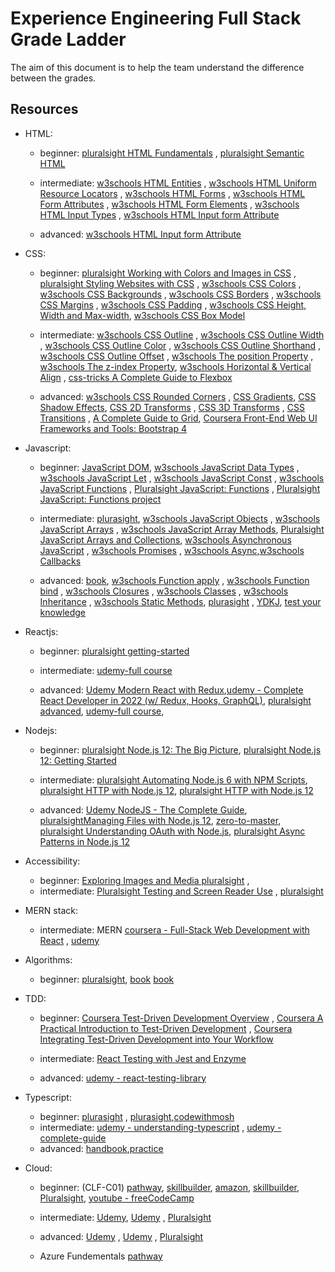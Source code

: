 # Experience Engineering Full Stack Grade Ladder

The aim of this document is to help the team understand the difference between the grades.

## Resources
- HTML:
    - beginner: [pluralsight HTML Fundamentals](https://app.pluralsight.com/library/courses/html-fundamentals/table-of-contents) , [pluralsight Semantic HTML](https://app.pluralsight.com/library/courses/semantic-html-2329/table-of-contents)

    - intermediate:  [w3schools HTML Entities](https://www.w3schools.com/html/html_entities.asp) , [w3schools HTML Uniform Resource Locators](https://www.w3schools.com/html/html_urlencode.asp) , [w3schools HTML Forms](https://www.w3schools.com/html/html_forms.asp) , [w3schools HTML Form Attributes](https://www.w3schools.com/html/html_forms_attributes.asp) , [w3schools HTML Form Elements](https://www.w3schools.com/html/html_form_elements.asp) , [w3schools HTML Input Types](https://www.w3schools.com/html/html_form_input_types.asp) , [w3schools HTML Input form Attribute](https://www.w3schools.com/html/html_form_attributes_form.asp)

    - advanced: [w3schools HTML Input form Attribute](https://www.w3schools.com/html/html_form_attributes_form.asp)

- CSS:
    - beginner: [pluralsight Working with Colors and Images in CSS](https://app.pluralsight.com/library/courses/working-colors-images-css/table-of-contents) , [pluralsight Styling Websites with CSS](https://app.pluralsight.com/library/courses/styling-websites-css/table-of-contents) , [w3schools CSS Colors](https://www.w3schools.com/css/css_colors.asp) , [w3schools CSS Backgrounds](https://www.w3schools.com/css/css_background.asp) , [w3schools CSS Borders](https://www.w3schools.com/css/css_border.asp) , [w3schools CSS Margins](https://www.w3schools.com/css/css_margin.asp) , [w3schools CSS Padding](https://www.w3schools.com/css/css_padding.asp) , [w3schools CSS Height, Width and Max-width](https://www.w3schools.com/css/css_dimension.asp), [w3schools CSS Box Model](https://www.w3schools.com/css/css_boxmodel.asp)

    - intermediate: [w3schools CSS Outline](https://www.w3schools.com/css/css_outline.asp) , [w3schools CSS Outline Width](https://www.w3schools.com/css/css_outline_width.asp) , [w3schools CSS Outline Color](https://www.w3schools.com/css/css_outline_color.asp) , [w3schools CSS Outline Shorthand](https://www.w3schools.com/css/css_outline_shorthand.asp) , [w3schools CSS Outline Offset](https://www.w3schools.com/css/css_outline_offset.asp) , [w3schools The position Property](https://www.w3schools.com/css/css_positioning.asp) , [w3schools The z-index Property](https://www.w3schools.com/css/css_z-index.asp), [w3schools Horizontal & Vertical Align](https://www.w3schools.com/css/css_align.asp) , [css-tricks A Complete Guide to Flexbox](https://css-tricks.com/snippets/css/a-guide-to-flexbox/)
    
    - advanced: [w3schools CSS Rounded Corners](https://www.w3schools.com/css/css3_borders.asp) , [CSS Gradients](https://www.w3schools.com/css/css3_gradients.asp), [CSS Shadow Effects](https://www.w3schools.com/css/css3_shadows.asp), [CSS 2D Transforms](https://www.w3schools.com/css/css3_2dtransforms.asp) , [CSS 3D Transforms](https://www.w3schools.com/css/css3_3dtransforms.asp) , [CSS Transitions](https://www.w3schools.com/css/css3_transitions.asp) , [A Complete Guide to Grid](https://css-tricks.com/snippets/css/complete-guide-grid/), [Coursera Front-End Web UI Frameworks and Tools: Bootstrap 4](https://www.coursera.org/learn/bootstrap-4/home/welcome)

- Javascript:
    - beginner: [JavaScript DOM](https://www.javascripttutorial.net/javascript-dom/),  [w3schools JavaScript Data Types](https://www.w3schools.com/js/js_datatypes.asp) , [w3schools JavaScript Let](https://www.w3schools.com/js/js_let.asp) , [w3schools JavaScript Const](https://www.w3schools.com/js/js_const.asp) , [w3schools JavaScript Functions](https://www.w3schools.com/js/js_functions.asp) , [Pluralsight JavaScript: Functions](https://app.pluralsight.com/library/courses/javascript-functions/table-of-contents) , 
    [Pluralsight JavaScript: Functions project](https://app.pluralsight.com/projects/java-script-functions)

    - intermediate: [plurasight](https://app.pluralsight.com/paths/skill/javascript-core-language), 
    [w3schools JavaScript Objects](https://www.w3schools.com/js/js_objects.asp) , [w3schools JavaScript Arrays](https://www.w3schools.com/js/js_arrays.asp) , [w3schools JavaScript Array Methods](https://www.w3schools.com/js/js_array_methods.asp), [Pluralsight JavaScript Arrays and Collections](https://app.pluralsight.com/library/courses/javascript-arrays-collections/table-of-contents), [w3schools Asynchronous JavaScript](https://www.w3schools.com/js/js_asynchronous.asp)  , [w3schools Promises](https://www.w3schools.com/js/js_promise.asp)  , [w3schools Async](https://www.w3schools.com/js/js_async.asp),[w3schools Callbacks](https://www.w3schools.com/js/js_callback.asp)

    - advanced: [book](https://www.amazon.co.uk/JavaScript-Definitive-Guide-Guides/dp/0596805527/ref=asc_df_0596805527/?tag=googshopuk-21&linkCode=df0&hvadid=310913487979&hvpos=&hvnetw=g&hvrand=8467159689545982706&hvpone=&hvptwo=&hvqmt=&hvdev=c&hvdvcmdl=&hvlocint=&hvlocphy=1007151&hvtargid=pla-433054820762&psc=1&th=1&psc=1), [w3schools Function apply](https://www.w3schools.com/js/js_function_apply.asp) , [w3schools Function bind](https://www.w3schools.com/js/js_function_bind.asp) , [w3schools Closures](https://www.w3schools.com/js/js_function_closures.asp) , [w3schools Classes](https://www.w3schools.com/js/js_class_intro.asp) , [w3schools Inheritance](https://www.w3schools.com/js/js_class_inheritance.asp)  , [w3schools Static Methods](https://www.w3schools.com/js/js_class_static.asp), 
    [plurasight](https://app.pluralsight.com/paths/skill/javascript-core-language) , [YDKJ](https://github.com/getify/You-Dont-Know-JS/tree/1st-ed),
    [test your knowledge](https://www.testdome.com/questions?sets=public%2Cpremium&sort=none&skills=4-2)

- Reactjs:
    - beginner: [pluralsight getting-started](https://app.pluralsight.com/library/courses/react-js-getting-started/table-of-contents)
    - intermediate: [udemy-full course](https://www.udemy.com/course/react-the-complete-guide-incl-redux/)

    - advanced: [Udemy Modern React with Redux](https://www.udemy.com/course/react-redux/),[udemy - Complete React Developer in 2022 (w/ Redux, Hooks, GraphQL)](https://www.udemy.com/course/complete-react-developer-zero-to-mastery/), [pluralsight advanced](https://app.pluralsight.com/library/courses/reactjs-advanced/table-of-contents), [udemy-full course](https://www.udemy.com/course/react-the-complete-guide-incl-redux/),

- Nodejs:
    - beginner: [pluralsight Node.js 12: The Big Picture](https://www.pluralsight.com/courses/nodejs-big-picture),
    [pluralsight Node.js 12: Getting Started](https://www.pluralsight.com/courses/nodejs-getting-started)

    - intermediate:  [pluralsight Automating Node.js 6 with NPM Scripts](https://www.pluralsight.com/courses/nodejs-getting-started), [pluralsight HTTP with Node.js 12](https://www.pluralsight.com/courses/mongodb-nodejs),
    [pluralsight HTTP with Node.js 12](https://www.pluralsight.com/courses/http-with-nodejs)

    - advanced: [Udemy NodeJS - The Complete Guide](https://www.udemy.com/course/nodejs-the-complete-guide/),   [pluralsightManaging Files with Node.js 12](https://www.pluralsight.com/courses/managing-files-node-js),
    [zero-to-master](https://www.udemy.com/course/complete-nodejs-developer-zero-to-mastery/), [pluralsight Understanding OAuth with Node.js](https://www.pluralsight.com/courses/understanding-oauth-with-nodejs),  [pluralsight Async Patterns in Node.js 12](https://www.pluralsight.com/courses/understanding-oauth-with-nodejs)

- Accessibility:
    - beginner:  [Exploring Images and Media pluralsight](https://app.pluralsight.com/library/courses/accessibility-exploring-images-media/description) ,
    - intermediate:  [Pluralsight Testing and Screen Reader Use](https://app.pluralsight.com/library/courses/accessibility-testing-and-screen-reader/table-of-contents) , [pluralsight](https://app.pluralsight.com/library/courses/web-accessibility-getting-started/table-of-contents)

- MERN stack:
    - intermediate: MERN [coursera - Full-Stack Web Development with React](https://www.coursera.org/programs/capgemini-learning-program-71mtd/browse?authProvider=capgemini&productId=x8mwvRC8EeiB6Qq6n4PnfA&productType=s12n&query=reactjs&showMiniModal=true&source=search) , [udemy](https://www.udemy.com/course/react-nodejs-express-mongodb-the-mern-fullstack-guide/)

- Algorithms:
    - beginner: [pluralsight](https://app.pluralsight.com/library/courses/algorithms-data-structures-part-one/table-of-contents), [book](https://www.amazon.co.uk/Design-patterns-elements-reusable-object-oriented/dp/0201633612/ref=asc_df_0201633612/?tag=googshopuk-21&linkCode=df0&hvadid=310831942794&hvpos=&hvnetw=g&hvrand=14839331031904931882&hvpone=&hvptwo=&hvqmt=&hvdev=c&hvdvcmdl=&hvlocint=&hvlocphy=9045885&hvtargid=pla-395340045790&psc=1) [book](https://www.amazon.com/Clean-Code-Handbook-Software-Craftsmanship/dp/0132350882)

- TDD:
    - beginner: [Coursera Test-Driven Development Overview](https://www.coursera.org/learn/test-driven-development-overview) , [Coursera A Practical Introduction to Test-Driven Development](https://www.coursera.org/learn/a-practical-introduction-to-test-driven-development) , [Coursera Integrating Test-Driven Development into Your Workflow](https://www.coursera.org/learn/test-driven-development-workflow/home/welcome)

    - intermediate: [React Testing with Jest and Enzyme](https://www.udemy.com/course/react-testing-with-jest-and-enzyme/)
    - advanced:  [udemy - react-testing-library](https://www.udemy.com/course/react-testing-library/)

- Typescript:
    - beginner: [plurasight](https://app.pluralsight.com/paths/skill/typescript-core-language) , [plurasight](https://app.pluralsight.com/paths/skill/typescript-core-language),[codewithmosh](https://codewithmosh.com/p/the-ultimate-typescript)
    - intermediate: [udemy - understanding-typescript](https://www.udemy.com/course/understanding-typescript/) ,  [udemy - complete-guide](https://www.udemy.com/course/typescript-the-complete-developers-guide/)
    - advanced: [handbook](https://www.typescriptlang.org/docs/handbook/intro.html),[practice](https://exercism.org/tracks/typescript)

- Cloud:
    - beginner: (CLF-C01) [pathway](https://degreed.com/pathway/1pnlvmk78n/pathway), [skillbuilder](https://explore.skillbuilder.aws/learn/course/external/view/elearning/134/aws-cloud-practitioner-essentials?dt=tile&tile=fdt), [amazon](https://aws.amazon.com/training/digital/?cta=tctopbanner), [skillbuilder](https://explore.skillbuilder.aws/learn?cta=dt_topbanner), [Pluralsight](https://app.pluralsight.com/library/courses/aws-cloud-practitioner-exam-prep), [youtube - freeCodeCamp](https://www.youtube.com/watch?v=3hLmDS179YE)

    - intermediate: [Udemy](https://www.udemy.com/course/aws-certified-solutions-architect-associate-saa-c02/), [Udemy](https://www.udemy.com/course/aws-certified-solutions-architect-associate-hands-on/) , [Pluralsight](https://app.pluralsight.com/library/courses/demystifying-aws-certified-solutions-architect-associate-exam)
    
    - advanced: [Udemy](https://www.udemy.com/course/aws-solutions-architect-professional/) , [Udemy](https://www.udemy.com/course/aws-certified-solutions-architect-professional-training/) , [Pluralsight](https://app.pluralsight.com/library/courses/demystifying-aws-certified-solutions-architect-associate-exam)
     - Azure Fundementals [pathway](https://app.pluralsight.com/explore/certifications/topics/azure?trackId=5ac418bd-60e8-480c-8c22-37384d0e528c&examPrepId=eaa6d647-8e90-42e6-a588-46d54639a9d1)

     
